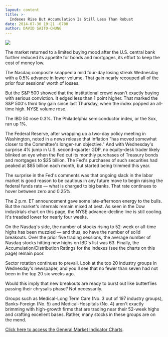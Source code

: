 ```yaml
---
layout: content
title: >-
  Indexes Rise But Accumulation Is Still Less Than Robust
date: 2014-07-30 19:21 -0700
author: DAVID SAITO-CHUNG
---
```






![](https://www.investors.com/wp-content/uploads/ibd-migrated-images/MPv_140731_635423327705970283.png)









The market returned to a limited buying mood after the U.S. central bank further reduced its appetite for bonds and mortgages, its effort to keep the cost of money low.


The Nasdaq composite snapped a mild four-day losing streak Wednesday with a 0.5% advance in lower volume. That gain nearly recouped all of the prior four sessions' worth of losses.


But the S&P 500 showed that the institutional crowd wasn't exactly buying with serious conviction. It edged less than 1 point higher. That marked the S&P 500's third tiny gain since last Thursday, when the index popped an all-time high. NYSE volume rose.


The IBD 50 rose 0.3%. The Philadelphia semiconductor index, or the Sox, ran up 1%.


The Federal Reserve, after wrapping up a two-day policy meeting in Washington, noted in a news release that inflation "has moved somewhat closer to the Committee's longer-run objective." And with Wednesday's surprise 4% jump in U.S. second-quarter GDP, no equity-desk trader likely blinked an eye when the Fed cut its monthly purchases of Treasury bonds and mortgages to $25 billion. The Fed's purchases of such securities had peaked at $85 billion each month, but started being trimmed this year.


The surprise in the Fed's comments was that ongoing slack in the labor market is good reason to be cautious in any future move to begin raising the federal funds rate — what is charged to big banks. That rate continues to hover between zero and 0.25%.


The 2 p.m. ET announcement gave some late-afternoon energy to the bulls. But the market's internals remain mixed at best. As seen in the Dow industrials chart on this page, the NYSE advance-decline line is still cooling. It's treaded lower for nearly four weeks.


On the Nasdaq's side, the number of stocks rising to 52-week or all-time highs has been muzzled — and thus, so have the number of solid breakouts. Over the prior five trading sessions, the average number of Nasdaq stocks hitting new highs on IBD's list was 63. Finally, the Accumulation/Distribution Ratings for the indexes (see the charts on this page) remain poor.


Sector rotation continues to prevail. Look at the top 20 industry groups in Wednesday's newspaper, and you'll see that no fewer than seven had not been in the top 20 six weeks ago.


Would this imply that new breakouts are ready to burst out like butterflies passing their chrysalis phase? Not necessarily.


Groups such as Medical-Long Term Care (No. 3 out of 197 industry groups), Banks-Foreign (No. 5) and Medical-Hospitals (No. 4) aren't exactly brimming with high-growth firms that are trading near their 52-week highs and crafting excellent bases. Rather, many stocks in these groups are on the mend.


[Click here to access the General Market Indicator Charts](https://www.investors.com/pdf/GMI_073114.pdf).




